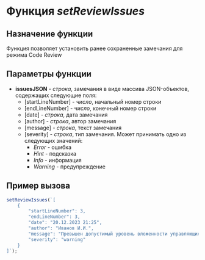# Функция *setReviewIssues*

## Назначение функции

Функция позволяет установить ранее сохраненные замечания для режима Code Review

## Параметры функции

* **issuesJSON** - *строка*, замечания в виде массива JSON-объектов, содержащих следующие поля:
	* [startLineNumber] - *число*, начальный номер строки
  * [endLineNumber] - *число*, конечный номер строки
  * [date] - *строка*, дата замечания
  * [author] - *строка*, автор замечания
  * [message] - *строка*, текст замечания
  * [severity] - *строка*, тип замечания. Может принимать одно из следующих значений:
      * *Error* - ошибка
      * *Hint* - подсказка
      * *Info* - информация
      * *Warning* - предупреждение    

## Пример вызова

```javascript
setReviewIssues(`[
    {
        "startLineNumber": 3,
        "endLineNumber": 3,
        "date": "20.12.2023 21:25",
        "author": "Иванов И.И.",
        "message": "Превышен допустимый уровень вложенности управляющих конструкций",
        "severity": "warning"
    }
]`);
```
